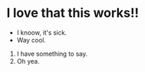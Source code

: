 # I love that this works!!

*  I knoow, it's sick.
*  Way cool.

1. I have something to say.
2. Oh yea.